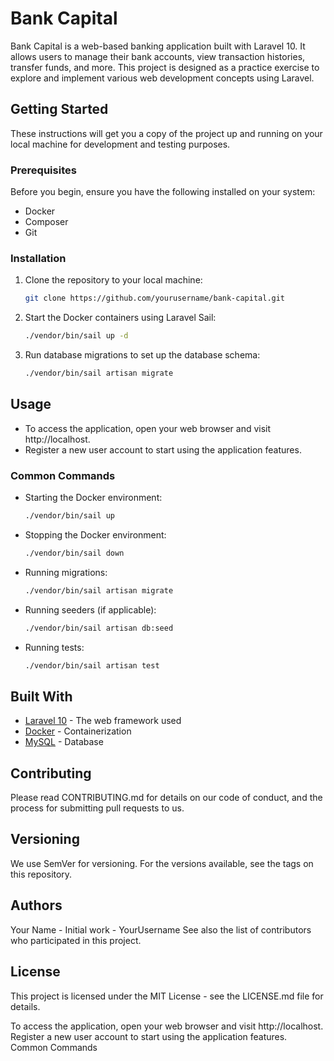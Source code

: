 # Bank Capital

Bank Capital is a web-based banking application built with Laravel 10. It allows users to manage their bank accounts, view transaction histories, transfer funds, and more. This project is designed as a practice exercise to explore and implement various web development concepts using Laravel.

## Getting Started

These instructions will get you a copy of the project up and running on your local machine for development and testing purposes.

### Prerequisites

Before you begin, ensure you have the following installed on your system:
- Docker
- Composer
- Git

### Installation

1. Clone the repository to your local machine:
   ```sh
   git clone https://github.com/yourusername/bank-capital.git

2. Start the Docker containers using Laravel Sail:
   ```sh
   ./vendor/bin/sail up -d
3. Run database migrations to set up the database schema:
   ```sh
   ./vendor/bin/sail artisan migrate

## Usage
- To access the application, open your web browser and visit http://localhost.
- Register a new user account to start using the application features.
### Common Commands

* Starting the Docker environment:
   ```sh
   ./vendor/bin/sail up

* Stopping the Docker environment:
   ```sh
   ./vendor/bin/sail down
* Running migrations:
   ```sh
   ./vendor/bin/sail artisan migrate
* Running seeders (if applicable):
   ```sh
   ./vendor/bin/sail artisan db:seed
* Running tests:
   ```sh
   ./vendor/bin/sail artisan test

## Built With
- [Laravel 10](https://laravel.com/docs/10.x/releases) - The web framework used
- [Docker](https://www.docker.com/) - Containerization
- [MySQL](https://www.mysql.com/) - Database

## Contributing
Please read CONTRIBUTING.md for details on our code of conduct, and the process for submitting pull requests to us.

## Versioning
We use SemVer for versioning. For the versions available, see the tags on this repository.

## Authors
Your Name - Initial work - YourUsername
See also the list of contributors who participated in this project.

## License
This project is licensed under the MIT License - see the LICENSE.md file for details.

To access the application, open your web browser and visit http://localhost.
Register a new user account to start using the application features.
Common Commands

